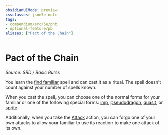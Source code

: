 ```yaml
---
obsidianUIMode: preview
cssclasses: json5e-note
tags:
- compendium/src/5e/phb
- optional-feature/pb
aliases: ["Pact of the Chain"]
---
```

# Pact of the Chain
*Source: SRD / Basic Rules* 

You learn the [find familiar](compendium/spells/find-familiar.md) spell and can cast it as a ritual. The spell doesn't count against your number of spells known.

When you cast the spell, you can choose one of the normal forms for your familiar or one of the following special forms: [imp](compendium/bestiary/fiend/imp.md), [pseudodragon](compendium/bestiary/dragon/pseudodragon.md), [quasit](compendium/bestiary/fiend/quasit.md), or [sprite](compendium/bestiary/fey/sprite.md).

Additionally, when you take the [Attack](actions.md#Attack) action, you can forgo one of your own attacks to allow your familiar to use its reaction to make one attack of its own.